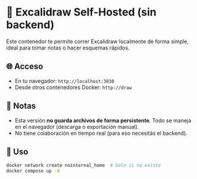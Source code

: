 # 📝 Excalidraw Self-Hosted (sin backend)

Este contenedor te permite correr Excalidraw localmente de forma simple, ideal para tomar notas o hacer esquemas rápidos.

## 🌐 Acceso

- En tu navegador: `http://localhost:3030`
- Desde otros contenedores Docker: `http://draw`

## 🧠 Notas

- Esta versión **no guarda archivos de forma persistente**. Todo se maneja en el navegador (descarga o exportación manual).
- No tiene colaboración en tiempo real (para eso necesitás el backend).

## 🐳 Uso

```bash
docker network create nointernal_home  # Solo si no existe
docker compose up -d
